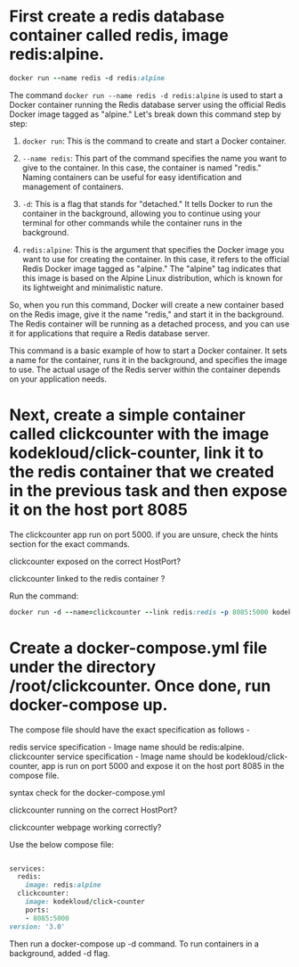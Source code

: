 # First create a redis database container called redis, image redis:alpine.

```ruby
docker run --name redis -d redis:alpine
```
The command `docker run --name redis -d redis:alpine` is used to start a Docker container running the Redis database server using the official Redis Docker image tagged as "alpine." Let's break down this command step by step:

1. `docker run`: This is the command to create and start a Docker container.

2. `--name redis`: This part of the command specifies the name you want to give to the container. In this case, the container is named "redis." Naming containers can be useful for easy identification and management of containers.

3. `-d`: This is a flag that stands for "detached." It tells Docker to run the container in the background, allowing you to continue using your terminal for other commands while the container runs in the background.

4. `redis:alpine`: This is the argument that specifies the Docker image you want to use for creating the container. In this case, it refers to the official Redis Docker image tagged as "alpine." The "alpine" tag indicates that this image is based on the Alpine Linux distribution, which is known for its lightweight and minimalistic nature.

So, when you run this command, Docker will create a new container based on the Redis image, give it the name "redis," and start it in the background. The Redis container will be running as a detached process, and you can use it for applications that require a Redis database server.

This command is a basic example of how to start a Docker container. It sets a name for the container, runs it in the background, and specifies the image to use. The actual usage of the Redis server within the container depends on your application needs.

# Next, create a simple container called clickcounter with the image kodekloud/click-counter, link it to the redis container that we created in the previous task and then expose it on the host port 8085


The clickcounter app run on port 5000.
if you are unsure, check the hints section for the exact commands.


clickcounter exposed on the correct HostPort?

clickcounter linked to the redis container ?

Run the command:
```ruby
docker run -d --name=clickcounter --link redis:redis -p 8085:5000 kodekloud/click-counter
```

# Create a docker-compose.yml file under the directory /root/clickcounter. Once done, run docker-compose up.


The compose file should have the exact specification as follows -

redis service specification - Image name should be redis:alpine.
clickcounter service specification - Image name should be kodekloud/click-counter, app is run on port 5000 and expose it on the host port 8085 in the compose file.


syntax check for the docker-compose.yml

clickcounter running on the correct HostPort?

clickcounter webpage working correctly?

Use the below compose file:

```ruby

services:
  redis:
    image: redis:alpine
  clickcounter:
    image: kodekloud/click-counter
    ports:
    - 8085:5000
version: '3.0'

```
Then run a docker-compose up -d command.
To run containers in a background, added -d flag.
